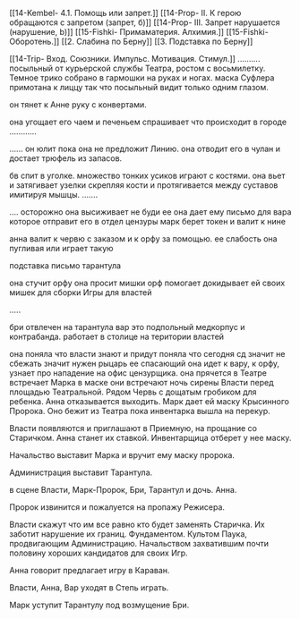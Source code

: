 [[14-Kembel- 4.1. Помощь или запрет.]]
[[14-Prop- II. К герою обращаются с запретом (запрет, б)]]
[[14-Prop- III. Запрет нарушается (нарушение, b)]]
[[15-Fishki- Примаматерия. Алхимия.]]
[[15-Fishki- Оборотень.]]
[[2. Слабина по Берну]]
[[3. Подставка по Берну]]

[[14-Trip- Вход. Союзники. Импульс. Мотивация. Стимул.]]
..........
посыльный от курьерской службы Театра, ростом с восьмилетку. Темное трико собрано в гармошки на руках и ногах. маска Суфлера примотана к лиццу так что посыльный видит только одним глазом.

он тянет к Анне руку с конвертами.

она угощает его чаем и печеньем 
спрашивает что происходит в городе
............

......
он юлит пока она не предложит Линию.
она отводит его в чулан и достает трюфель из запасов.

бв спит в уголке. множество тонких усиков играют с костями. она вьет и затягивает узелки скрепляя кости и протягивается между суставов имитируя мышцы.
.......

....
осторожно она высиживает не буди ее
она дает ему письмо для вара которое отправит его в отдел цензуры
марк берет токен и валит к нине 

анна валит к червю с заказом и к орфу за помощью.
ее слабость она пугливая или играет такую

подставка
письмо тарантула

она стучит орфу
она просит мишки
орф помогает докидывает ей своих мишек для сборки Игры для властей



  .....


бри отвлечен на тарантула
вар это подпольный медкорпус и контрабанда.
работает в столице на територии властей


она поняла что власти знают и придут
поняла что сегодня сд
значит не сбежать
значит нужен рыцарь ее спасающий
она идет к вару, к орфу, узнает про нападение на офис цензурщика.
она прячется в Театре
встречает Марка в маске
они встречают ночь
сирены
Власти перед площадью Театральной.
Рядом Червь с дощатым гробиком для ребенка.
Анна отказывается выходить. Марк дает ей маску Крысинного Пророка.
Оно бежит из Театра пока инвентарка вышла на перекур.

Власти появляются и приглашают в Приемную, на прощание со Старичком. Анна станет их ставкой. Инвентарщица отберет у нее маску.

Начальство выставит Марка и вручит ему маску пророка.

Администрация выставит Тарантула.

в сцене Власти, Марк-Пророк, Бри, Тарантул и дочь. Анна.

Пророк извинится и пожалуется на пропажу Режисера.

Власти скажут что им все равно кто будет заменять Старичка. Их заботит нарушение их границ. Фундаментом. Культом Паука, продвигающим Администрацию. Начальством захватившим почти половину хороших кандидатов для своих Игр.

Анна говорит предлагает игру в Караван.

Власти, Анна, Вар уходят в Степь играть.

Марк уступит Тарантулу под возмущение Бри.


